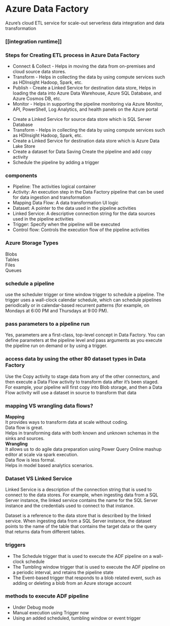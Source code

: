            
# Azure Data Factory
Azure’s cloud ETL service for scale-out serverless data integration and data transformation

### [[integration runtime]]

### Steps for Creating ETL process in Azure Data Factory 
-   Connect & Collect - Helps in moving the data from on-premises and cloud source data stores.
-   Transform - Helps in collecting the data by using compute services such as HDInsight Hadoop, Spark, etc.
-   Publish - Create a Linked Service for destination data store, Helps in loading the data into Azure Data Warehouse, Azure SQL Database, and Azure Cosmos DB, etc.
-   Monitor - Helps in supporting the pipeline monitoring via Azure Monitor, API, PowerShell, Log Analytics, and health panels on the Azure portal

* Create a Linked Service for source data store which is SQL Server Database 
* Transform - Helps in collecting the data by using compute services such as HDInsight Hadoop, Spark, etc.
* Create a Linked Service for destination data store which is Azure Data Lake Store 
* Create a dataset for Data Saving Create the pipeline and add copy activity 
* Schedule the pipeline by adding a trigger

### components
-   Pipeline: The activities logical container
-   Activity: An execution step in the Data Factory pipeline that can be used for data ingestion and transformation
-   Mapping Data Flow: A data transformation UI logic
-   Dataset: A pointer to the data used in the pipeline activities
-   Linked Service: A descriptive connection string for the data sources used in the pipeline activities
-   Trigger: Specify when the pipeline will be executed
-   Control flow: Controls the execution flow of the pipeline activities

### Azure Storage Types

Blobs  
Tables  
Files  
Queues


### schedule a pipeline
use the scheduler trigger or time window trigger to schedule a pipeline. The trigger uses a wall-clock calendar schedule, which can schedule pipelines periodically or in calendar-based recurrent patterns (for example, on Mondays at 6:00 PM and Thursdays at 9:00 PM).

### pass parameters to a pipeline run
Yes, parameters are a first-class, top-level concept in Data Factory. You can define parameters at the pipeline level and pass arguments as you execute the pipeline run on demand or by using a trigger.

### access data by using the other 80 dataset types in Data Factory
Use the Copy activity to stage data from any of the other connectors, and then execute a Data Flow activity to transform data after it’s been staged. For example, your pipeline will first copy into Blob storage, and then a Data Flow activity will use a dataset in source to transform that data



### mapping VS wrangling data flows?

**Mapping**  
It provides ways to transform data at scale without coding.  
Data flow is great.  
Helps in transforming data with both known and unknown schemas in the sinks and sources.  
**Wrangling**  
It allows us to do agile data preparation using Power Query Online mashup editor at scale via spark execution.  
Data flow is less formal.  
Helps in model based analytics scenarios.

### **Dataset VS Linked Service**

Linked Service is a description of the connection string that is used to connect to the data stores. For example, when ingesting data from a SQL Server instance, the linked service contains the name for the SQL Server instance and the credentials used to connect to that instance.

Dataset is a reference to the data store that is described by the linked service. When ingesting data from a SQL Server instance, the dataset points to the name of the table that contains the target data or the query that returns data from different tables.

### triggers
-   The Schedule trigger that is used to execute the ADF pipeline on a wall-clock schedule
-   The Tumbling window trigger that is used to execute the ADF pipeline on a periodic interval, and retains the pipeline state
-   The Event-based trigger that responds to a blob related event, such as adding or deleting a blob from an Azure storage account

### methods to execute ADF pipeline
-   Under Debug mode
-   Manual execution using Trigger now
-   Using an added scheduled, tumbling window or event trigger